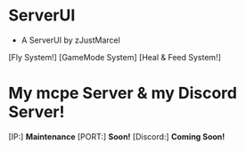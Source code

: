# ServerUI

- A ServerUI by zJustMarcel

[Fly System!]
[GameMode System]
[Heal & Feed System!]

# My mcpe Server & my Discord Server!

[IP:] __**Maintenance**__
[PORT:] __**Soon!**__
[Discord:] __**Coming Soon!**__